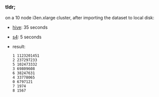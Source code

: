 ### tldr;

on a 10 node i3en.xlarge cluster, after importing the dataset to local disk:

- [hive](./count_rides_by_passengers.hql): 35 seconds

- [s4](./count_rides_by_passengers.sh): 5 seconds

- result:
  ```
  1 1123201451
  2 237297233
  5 102473332
  3 69809608
  6 38247631
  4 33778065
  0 6797121
  7 1974
  8 1567
  ```
